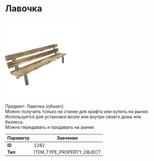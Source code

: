# Лавочка

![Item Image](../img/1282.webp?raw=true)

Предмет: Лавочка (объект)<br>Можно получить только на станке для крафта или купить на рынке.<br>Используется для установки возле или внутри своего дома или бизнеса.<br>Можно передавать и продавать на рынке.


| Параметр | Значение |
|----------|----------|
| **ID** | 1282 |
| **Тип** | ITEM_TYPE_PROPERTY_OBJECT |

